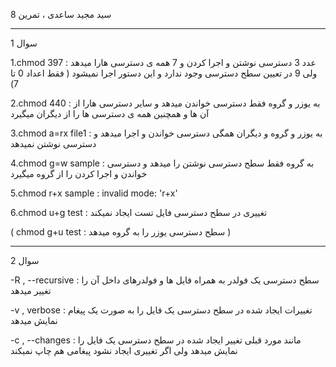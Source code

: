 سید مجید ساعدی ، تمرین 8

--------------------------------

سوال 1 

1.chmod 397 : عدد 3 دسترسی نوشتن و اجرا کردن و 7 همه ی دسترسی هارا میدهد ولی 9 در تعیین سطح دسترسی وجود ندارد و این دستور اجرا نمیشود ( فقط اعداد 0 تا 7) 

2.chmod 440 : به یوزر و گروه فقط دسترسی خواندن میدهد و سایر دسترسی هارا از آن ها و همچنین همه ی دسترسی ها را از دیگران میگیرد

3.chmod a=rx file1 : به یوزر و گروه و دیگران همگی دسترسی خواندن و اجرا میدهد و دسترسی نوشتن نمیدهد

4.chmod g=w sample : به گروه فقط سطح دسترسی نوشتن را میدهد و دسترسی خواندن و اجرا کردن را از گروه میگیرد

5.chmod r+x sample : invalid mode: 'r+x'

6.chmod u+g test : تغییری در سطح دسترسی فایل تست ایجاد نمیکند

( chmod g+u test : سطح دسترسی یوزر را به گروه میدهد )

--------------------------------

سوال 2

-R , --recursive : سطح دسترسی یک فولدر به همراه فایل ها و فولدرهای داخل آن را تغییر میدهد

-v , verbose : تغییرات ایجاد شده در سطح دسترسی یک فایل را به صورت یک پیغام نمایش میدهد

-c , --changes : مانند مورد قبلی تغییر ایجاد شده در سطح دسترسی یک فایل را نمایش میدهد ولی اگر تغییری ایجاد نشود پیغامی هم چاپ نمیکند

